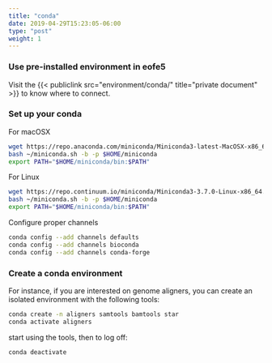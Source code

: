 ```yaml
---
title: "conda"
date: 2019-04-29T15:23:05-06:00
type: "post"
weight: 1
---
```


### Use pre-installed environment in eofe5

Visit the {{< publiclink src="environment/conda/" title="private document" >}} to know where to connect.

### Set up your conda

For macOSX

```bash
wget https://repo.anaconda.com/miniconda/Miniconda3-latest-MacOSX-x86_64.sh -O ~/miniconda.sh
bash ~/miniconda.sh -b -p $HOME/miniconda
export PATH="$HOME/miniconda/bin:$PATH"
```

For Linux

```bash
wget https://repo.continuum.io/miniconda/Miniconda3-3.7.0-Linux-x86_64.sh -O ~/miniconda.sh
bash ~/miniconda.sh -b -p $HOME/miniconda
export PATH="$HOME/miniconda/bin:$PATH"
```

Configure proper channels

```bash
conda config --add channels defaults
conda config --add channels bioconda
conda config --add channels conda-forge
```

### Create a conda environment

For instance, if you are interested on genome aligners, you can create an
isolated environment with the following tools:

```bash
conda create -n aligners samtools bamtools star
conda activate aligners
```

start using the tools, then to log off:

```bash
conda deactivate
```